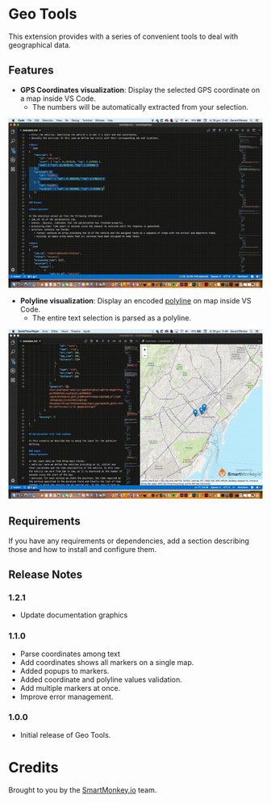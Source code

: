 # Geo Tools

This extension provides with a series of convenient tools to deal with geographical data.

## Features

* **GPS Coordinates visualization**: Display the selected GPS coordinate on a map inside VS Code.
    * The numbers will be automatically extracted from your selection.

![coordinate demo screenshot](images/docs/coordinate_example.gif)

* **Polyline visualization**:  Display an encoded [polyline](https://developers.google.com/maps/documentation/utilities/polylinealgorithm) on map inside VS Code.
    * The entire text selection is parsed as a polyline.

![polyline demo screenshot](images/docs/polyline_example.gif)

## Requirements

If you have any requirements or dependencies, add a section describing those and how to install and configure them.

## Release Notes

### 1.2.1
- Update documentation graphics

### 1.1.0
- Parse coordinates among text
- Add coordinates shows all markers on a single map.
- Added popups to markers.
- Added coordinate and polyline values validation.
- Add multiple markers at once.
- Improve error management.

### 1.0.0
- Initial release of Geo Tools.

# Credits
Brought to you by the [SmartMonkey.io](https://smartmonkey.io) team.
